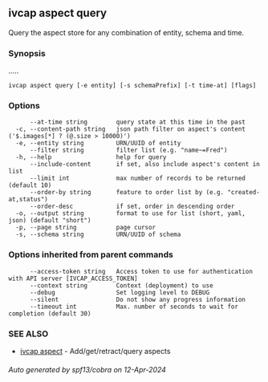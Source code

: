 ## ivcap aspect query

Query the aspect store for any combination of entity, schema and time.

### Synopsis

.....

```
ivcap aspect query [-e entity] [-s schemaPrefix] [-t time-at] [flags]
```

### Options

```
      --at-time string        query state at this time in the past
  -c, --content-path string   json path filter on aspect's content ('$.images[*] ? (@.size > 10000)')
  -e, --entity string         URN/UUID of entity
      --filter string         filter list (e.g. "name~=Fred")
  -h, --help                  help for query
      --include-content       if set, also include aspect's content in list
      --limit int             max number of records to be returned (default 10)
      --order-by string       feature to order list by (e.g. "created-at,status")
      --order-desc            if set, order in descending order
  -o, --output string         format to use for list (short, yaml, json) (default "short")
  -p, --page string           page cursor
  -s, --schema string         URN/UUID of schema
```

### Options inherited from parent commands

```
      --access-token string   Access token to use for authentication with API server [IVCAP_ACCESS_TOKEN]
      --context string        Context (deployment) to use
      --debug                 Set logging level to DEBUG
      --silent                Do not show any progress information
      --timeout int           Max. number of seconds to wait for completion (default 30)
```

### SEE ALSO

* [ivcap aspect](ivcap_aspect.md)	 - Add/get/retract/query aspects

###### Auto generated by spf13/cobra on 12-Apr-2024
